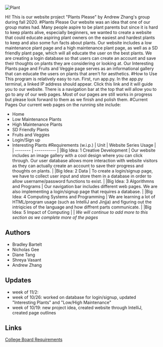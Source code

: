 ![Plant](https://64.media.tumblr.com/5d2d839cd70bc3db2fa9acddb9cedd92/tumblr_nbpotrjgO11qi4ibzo1_500.gifv)

Hi! This is our website project "Plants Please" by Andrew Zhang's group during fall 2020.
#Plants Please
Our website was an idea that one of our group mates had. Many people aspire to be plant parents but since it is hard to keep plants alive, especially beginners, we wanted to create a website that could educate aspiring plant owners on the easiest and hardest plants to keep and also some fun facts about plants. Our website includes a low maintenance plant page and a high maintenance plant page, as well as a SD friendly plant page, which will all educate the user on the best plants. We are creating a login database so that users can create an account and save their thoughts on plants they are considering or looking at. Our Interesting Plants page and Fruits and Veggie page serves as an informational gallery that can educate the users on plants that aren't for aesthetics.
#How to Use
This program is relatively easy to run. First, run app.py. In the app.py terminal, a linked IP address should appear. Click this link and it will guide you to our website. There is a navigation bar at the top that will allow you to go to any of our web pages. Most of our pages are still works in progress but please look forward to them as we finish and polish them.
#Current Pages
Our current web pages on the running site include:
* Home
* Low Maintenance Plants
* High Maintenance Plants
* SD Friendly Plants
* Fruits and Veggies
* Login/Sign up
* Interesting Plants
#Requirements (w.i.p.)
| Unit | Website Series Usage |
| -------- | ----------- |
|Big Idea: 1 Creative Development | Our website includes an image gallery with a cool design where you can click through. Our user database allows more interaction with website visitors as they can actually create an account to save their progress and thoughts on plants. |
|Big Idea: 2 Data | To create a login/signup page, we have to collect user input and store them in a database in order to allow username/password functions to exist. |
|Big Idea: 3 Algorithmns and Programs | Our navigation bar includes different web pages. We are also implementing a login/signup page that requires a database. |
|Big Idea: 4 Computing Systems and Programming | We are learning a lot of HTML/program usage (such as IntelliJ and Jinjja) and figuring out the intriqicies of the language and how diffrent parts communicate. |
|Big Idea: 5 Impact of Computing | |
*We will continue to add more to this section as we complete more of the pages*
## Authors
* Bradley Bartelt
* Nicholas Gee
* Diane Tang
* Shreya Vasant
* Andrew Zhang
## Updates
* week of 11/2: 
* week of 10/26: worked on database for login/signup, updated "Interesting Plants" and "Low/High Maintenance"
* week of 10/19: new project idea, created website through IntelliJ, created page outlines
## Links
[College Board Requirements](https://apcentral.collegeboard.org/pdf/ap-computer-science-principles-course-and-exam-description.pdf?course=ap-computer-science-principles)